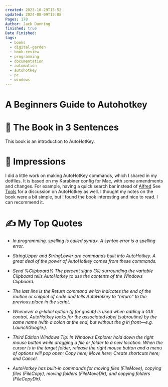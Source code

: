 ```yaml
---
created: 2023-10-29T15:52
updated: 2024-08-09T15:08
Pages: 178
Author: Jack Dunning
finished: true
Date Finished: 
tags:
  - books
  - digital-garden
  - book-review
  - programming
  - documentation
  - automation
  - autohotkey
  - pc
  - windows
---
```

# A Beginners Guide to Autohotkey


# 🚀 The Book in 3 Sentences
This book is an introduction to AutoHotKey.

# 🎨 Impressions
I did a little work on making AutoHotKey commands, which I shared in my dotfiles. It is based on my Karabiner config for Mac, with some amendments and changes. For example, having a quick search bar instead of [Alfred](../../Mac/Alfred.md)
See [Tools](../../Tools/Tools.md) for a discussion on AutoHotkey as well. 
I thought my notes on the book were a bit simple, but I found the book interesting and nice to read. I can recommend it. 
# ✍️ My Top  Quotes

- *In programming, spelling is called syntax. A syntax error is a spelling error.* 
 
- *StringUpper and StringLower are commands built into AutoHotkey. A great deal of the power of AutoHotkey comes from these commands.* 
 
- *Send %Clipboard% The percent signs (%) surrounding the variable Clipboard tells AutoHotkey to use the contents of the Windows Clipboard.* 
 
- *The last line is the Return command which indicates the end of the routine or snippet of code and tells AutoHotkey to "return" to the previous place in the script.* 
 
- *Whenever a g-label option (g for gosub) is used when adding a GUI control, AutoHotkey looks for the associated label (subroutine) by the same name (with a colon at the end, but without the g in front—e.g. LaunchGoogle:).* 
 
- *Third Edition Windows Tip: In Windows Explorer hold down the right mouse button while dragging a file or folder to a new location. When the cursor is in the target folder, release the right mouse button and a menu of options will pop open: Copy here; Move here; Create shortcuts here; and Cancel.* 
 
- *AutoHotkey has built-in commands for moving files (FileMove), copying files (FileCopy), moving folders (FileMoveDir), and copying folders (FileCopyDir).* 
 
